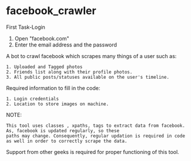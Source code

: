 # facebook_crawler
First Task-Login
1. Open "facebook.com" 
2. Enter the email address and the password 

A bot to crawl facebook which scrapes many things of a user such as:

    1. Uploaded and Tagged photos
    2. Friends list along with their profile photos.
    3. All public posts/statuses available on the user's timeline.
    
Required information to fill in the code:

    1. Login credentials
    2. Location to store images on machine.
    
NOTE:

    This tool uses classes , xpaths, tags to extract data from facebook. As, facebook is updated regularly, so these 
	paths may change. Consequently, regular updation is required in code as well in order to correctly scrape the data.
    
	
Support from other geeks is required for proper functioning of this tool.
    
